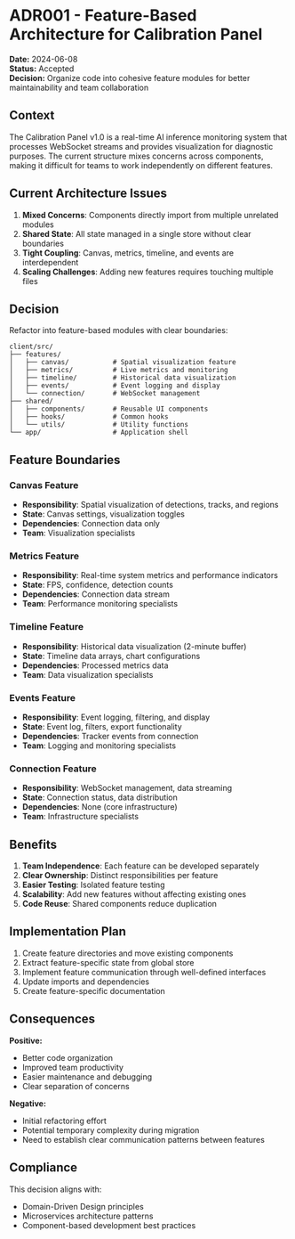 # ADR001 - Feature-Based Architecture for Calibration Panel

**Date:** 2024-06-08  
**Status:** Accepted  
**Decision:** Organize code into cohesive feature modules for better maintainability and team collaboration

## Context

The Calibration Panel v1.0 is a real-time AI inference monitoring system that processes WebSocket streams and provides visualization for diagnostic purposes. The current structure mixes concerns across components, making it difficult for teams to work independently on different features.

## Current Architecture Issues

1. **Mixed Concerns**: Components directly import from multiple unrelated modules
2. **Shared State**: All state managed in a single store without clear boundaries
3. **Tight Coupling**: Canvas, metrics, timeline, and events are interdependent
4. **Scaling Challenges**: Adding new features requires touching multiple files

## Decision

Refactor into feature-based modules with clear boundaries:

```
client/src/
├── features/
│   ├── canvas/           # Spatial visualization feature
│   ├── metrics/          # Live metrics and monitoring
│   ├── timeline/         # Historical data visualization
│   ├── events/           # Event logging and display
│   └── connection/       # WebSocket management
├── shared/
│   ├── components/       # Reusable UI components
│   ├── hooks/            # Common hooks
│   └── utils/            # Utility functions
└── app/                  # Application shell
```

## Feature Boundaries

### Canvas Feature
- **Responsibility**: Spatial visualization of detections, tracks, and regions
- **State**: Canvas settings, visualization toggles
- **Dependencies**: Connection data only
- **Team**: Visualization specialists

### Metrics Feature
- **Responsibility**: Real-time system metrics and performance indicators
- **State**: FPS, confidence, detection counts
- **Dependencies**: Connection data stream
- **Team**: Performance monitoring specialists

### Timeline Feature
- **Responsibility**: Historical data visualization (2-minute buffer)
- **State**: Timeline data arrays, chart configurations
- **Dependencies**: Processed metrics data
- **Team**: Data visualization specialists

### Events Feature
- **Responsibility**: Event logging, filtering, and display
- **State**: Event log, filters, export functionality
- **Dependencies**: Tracker events from connection
- **Team**: Logging and monitoring specialists

### Connection Feature
- **Responsibility**: WebSocket management, data streaming
- **State**: Connection status, data distribution
- **Dependencies**: None (core infrastructure)
- **Team**: Infrastructure specialists

## Benefits

1. **Team Independence**: Each feature can be developed separately
2. **Clear Ownership**: Distinct responsibilities per feature
3. **Easier Testing**: Isolated feature testing
4. **Scalability**: Add new features without affecting existing ones
5. **Code Reuse**: Shared components reduce duplication

## Implementation Plan

1. Create feature directories and move existing components
2. Extract feature-specific state from global store
3. Implement feature communication through well-defined interfaces
4. Update imports and dependencies
5. Create feature-specific documentation

## Consequences

**Positive:**
- Better code organization
- Improved team productivity
- Easier maintenance and debugging
- Clear separation of concerns

**Negative:**
- Initial refactoring effort
- Potential temporary complexity during migration
- Need to establish clear communication patterns between features

## Compliance

This decision aligns with:
- Domain-Driven Design principles
- Microservices architecture patterns
- Component-based development best practices